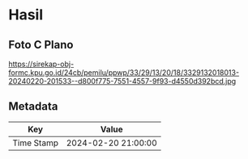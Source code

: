 # Hasil

## Foto C Plano

https://sirekap-obj-formc.kpu.go.id/24cb/pemilu/ppwp/33/29/13/20/18/3329132018013-20240220-201533--d800f775-7551-4557-9f93-d4550d392bcd.jpg


## Metadata

| Key        | Value               |
| ---------- | ------------------- |
| Time Stamp | 2024-02-20 21:00:00 |




